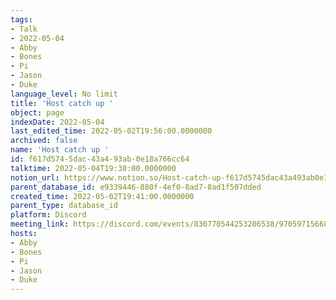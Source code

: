 ```yaml
---
tags:
- Talk
- 2022-05-04
- Abby
- Bones
- Pi
- Jason
- Duke
language_level: No limit
title: 'Host catch up '
object: page
indexDate: 2022-05-04
last_edited_time: 2022-05-02T19:56:00.0000000
archived: false
name: 'Host catch up '
id: f617d574-5dac-43a4-93ab-0e18a766cc64
talktime: 2022-05-04T19:30:00.0000000
notion_url: https://www.notion.so/Host-catch-up-f617d5745dac43a493ab0e18a766cc64
parent_database_id: e9339446-880f-4ef0-8ad7-8ad1f507dded
created_time: 2022-05-02T19:41:00.0000000
parent_type: database_id
platform: Discord
meeting_link: https://discord.com/events/830770544253206538/970597156681568276
hosts:
- Abby
- Bones
- Pi
- Jason
- Duke
---
```





